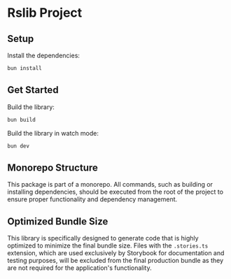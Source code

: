 # Rslib Project

## Setup

Install the dependencies:

```bash
bun install
```

## Get Started

Build the library:

```bash
bun build
```

Build the library in watch mode:

```bash
bun dev
```

## Monorepo Structure

This package is part of a monorepo. All commands, such as building or installing dependencies, 
should be executed from  the root of the project to ensure proper functionality and 
dependency management.

## Optimized Bundle Size

This library is specifically designed to generate code that is highly optimized to minimize the final
bundle size. Files with the `.stories.ts` extension, which are used exclusively by Storybook for
documentation and testing purposes, will be excluded from the final production bundle as they are
not required for the application's functionality.